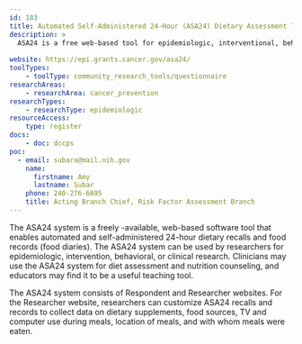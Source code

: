 ```yaml
---
id: 183
title: Automated Self-Administered 24-Hour (ASA24) Dietary Assessment Tool
description: >
  ASA24 is a free web-based tool for epidemiologic, interventional, behavioral, or clinical research that enables multiple automatically coded self-administered 24-hour recalls and food records. 
    
website: https://epi.grants.cancer.gov/asa24/
toolTypes:
    - toolType: community_research_tools/questionnaire
researchAreas:
    - researchArea: cancer_prevention
researchTypes:
    - researchType: epidemiologic
resourceAccess:
    type: register
docs:
    - doc: dccps
poc:
  - email: subara@mail.nih.gov
    name:
      firstname: Amy
      lastname: Subar
    phone: 240-276-6695
    title: Acting Branch Chief, Risk Factor Assessment Branch
---
```

The ASA24 system is a freely -available, web-based software tool that enables automated and self-administered 24-hour dietary recalls and food records (food diaries). The ASA24 system can be used by researchers for epidemiologic, intervention, behavioral, or clinical research. Clinicians may use the ASA24 system for diet assessment and nutrition counseling, and educators may find it to be a useful teaching tool.

The ASA24 system consists of Respondent and Researcher websites. For the Researcher website, researchers can customize ASA24 recalls and records to collect data on dietary supplements, food sources, TV and computer use during meals, location of meals, and with whom meals were eaten.